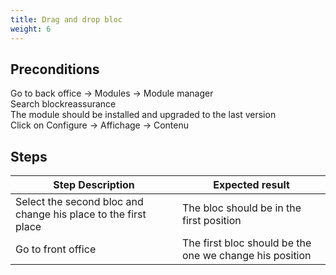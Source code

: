 ```yaml
---
title: Drag and drop bloc
weight: 6
---
```


## Preconditions

Go to back office -> Modules -> Module manager\
Search blockreassurance\
The module should be installed and upgraded to the last version\
Click on Configure -> Affichage -> Contenu
## Steps
| Step Description | Expected result |
| ----- | ----- |
| Select the second bloc and change his place to the first place | The bloc should be in the first position |
| Go to front office | The first bloc should be the one we change his position |

